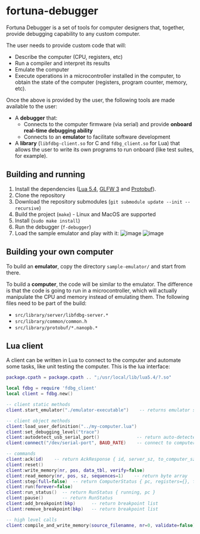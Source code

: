 # fortuna-debugger

Fortuna Debugger is a set of tools for computer designers that, together, provide debugging capability to any custom computer.

The user needs to provide custom code that will:

* Describe the computer (CPU, registers, etc)
* Run a compiler and interpret its results
* Emulate the computer
* Execute operations in a microcontroller installed in the computer, to obtain the state of the computer (registers, program counter, memory, etc).

Once the above is provided by the user, the following tools are made available to the user:

* A **debugger** that:
  * Connects to the computer firmware (via serial) and provide **onboard real-time debugging ability**
  * Connects to an **emulator** to facilitate software development
* A **library** (`libfdbg-client.so` for C and `fdbg_client.so` for Lua) that allows the user to write its own programs to run onboard (like test suites, for example).

## Building and running

1. Install the dependencies ([Lua 5.4](https://www.lua.org/), [GLFW 3](https://www.glfw.org/) and [Protobuf](https://protobuf.dev/)).
2. Clone the repository
3. Download the repository submodules (`git submodule update --init --recursive`)
4. Build the project (`make`) - Linux and MacOS are supported
5. Install (`sudo make install`)
6. Run the debugger (`f-debugger`)
7. Load the sample emulator and play with it:
   ![image](https://github.com/fortuna-computers/fortuna-debugger/assets/84652/e9f5a49b-612b-4ad5-9047-ba9ae941dba8)
   ![image](https://github.com/fortuna-computers/fortuna-debugger/assets/84652/8b5baea0-77e5-412a-b2c2-aed93c552aec)

## Building your own computer

To build an **emulator**, copy the directory `sample-emulator/` and start from there.

To build a **computer**, the code will be similar to the emulator. The difference is that the code is going to run in a microcontroller, which will actually manipulate the CPU and memory instead of emulating them. The following files need to be part of the build:
- `src/library/server/libfdbg-server.*`
- `src/library/common/common.h`
- `src/library/protobuf/*.nanopb.*`

## Lua client

A client can be written in Lua to connect to the computer and automate some tasks, like unit testing the computer. This is the lua interface:

```lua
package.cpath = package.cpath .. ";/usr/local/lib/lua5.4/?.so"

local fdbg = require 'fdbg_client'
local client = fdbg.new()

-- client static methods
client.start_emulator("./emulator-executable")    -- returns emulator serial port

-- client object methods
client:load_user_definition("../my-computer.lua")
client:set_debugging_level("trace")
client:autodetect_usb_serial_port()              -- return auto-detected serial port
client:connect("/dev/serial-port", BAUD_RATE)    -- connect to computer

-- commands
client:ack(id)    -- return AckResponse { id, server_sz, to_computer_sz, to_debugger_sz }
client:reset()
client:write_memory(nr, pos, data_tbl, verify=false)
client:read_memory(nr, pos, sz, sequences=1)    -- return byte array
client:step(full=false)  -- return ComputerStatus { pc, registers={}, flags={}, stack={} }
client:run(forever=false)
client:run_status()  -- return RunStatus { running, pc }
client:pause()       -- return RunStatus
client:add_breakpoint(bkp)      -- return breakpoint list
client:remove_breakpoint(bkp)   -- return breakpoint list

-- high level calls
client:compile_and_write_memory(source_filenamne, nr=0, validate=false)
```
